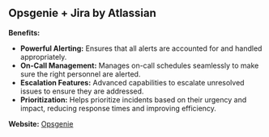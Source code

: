 ## Opsgenie + Jira by Atlassian

**Benefits:**  
- **Powerful Alerting:** Ensures that all alerts are accounted for and handled appropriately.
- **On-Call Management:** Manages on-call schedules seamlessly to make sure the right personnel are alerted.
- **Escalation Features:** Advanced capabilities to escalate unresolved issues to ensure they are addressed.
- **Prioritization:** Helps prioritize incidents based on their urgency and impact, reducing response times and improving efficiency.

**Website:** [Opsgenie](https://www.opsgenie.com)
